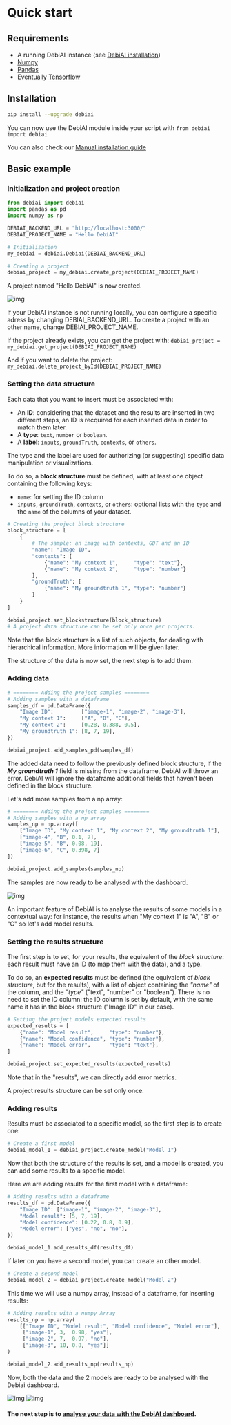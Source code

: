 # Quick start

## Requirements
* A running DebiAI instance (see [DebiAI installation](../../debiai/gettingStarted/installation/README.md))
* [Numpy](https://www.numpy.org/install)
* [Pandas](https://pandas.pydata.org/pandas-docs/stable/install.html)
* Eventually [Tensorflow](https://www.tensorflow.org/install)

## Installation

```bash
pip install --upgrade debiai
```
You can now use the DebiAI module inside your script with `from debiai import debiai`

You can also check our [Manual installation guide](./installation/manual.html)

## Basic example


### Initialization and project creation


```python
from debiai import debiai
import pandas as pd
import numpy as np

DEBIAI_BACKEND_URL = "http://localhost:3000/"
DEBIAI_PROJECT_NAME = "Hello DebiAI"

# Initialisation
my_debiai = debiai.Debiai(DEBIAI_BACKEND_URL)

# Creating a project
debiai_project = my_debiai.create_project(DEBIAI_PROJECT_NAME)
```

A project named "Hello DebiAI" is now created.

![img](./helloDebiai/HelloDebiAI_1.png)

If your DebiAI instance is not running locally, you can configure a specific adress by changing DEBIAI_BACKEND_URL. To create a project with an other name, change DEBIAI_PROJECT_NAME.

If the project already exists, you can get the project with: `debiai_project = my_debiai.get_project(DEBIAI_PROJECT_NAME)`

And if you want to delete the project: `my_debiai.delete_project_byId(DEBIAI_PROJECT_NAME)`


### Setting the data structure

Each data that you want to insert must be associated with:
- An **ID**: considering that the dataset and the results are inserted in two different steps, an ID is recquired for each inserted data in order to match them later.
- A **type**: `text`, `number` or `boolean`.
- A **label**: `inputs`, `groundTruth`, `contexts`, or `others`.

The type and the label are used for authorizing (or suggesting) specific data manipulation or visualizations.

To do so, a **block structure** must be defined, with at least one object containing the following keys:
- `name`: for setting the ID column
- `inputs`, `groundTruth`, `contexts`, or `others`: optional lists with the `type` and the `name` of the columns of your dataset.


```python
# Creating the project block structure
block_structure = [
    {
        # The sample: an image with contexts, GDT and an ID
        "name": "Image ID",
        "contexts": [
            {"name": "My context 1",     "type": "text"},
            {"name": "My context 2",     "type": "number"}
        ],
        "groundTruth": [
            {"name": "My groundtruth 1", "type": "number"}
        ]
    }
]

debiai_project.set_blockstructure(block_structure)
# A project data structure can be set only once per projects.
```

Note that the block structure is a list of such objects, for dealing with hierarchical information. More information will be given later.

The structure of the data is now set, the next step is to add them.

### Adding data

```python
# ======== Adding the project samples ========
# Adding samples with a dataframe
samples_df = pd.DataFrame({
    "Image ID":         ["image-1", "image-2", "image-3"],
    "My context 1":     ["A", "B", "C"],
    "My context 2":     [0.28, 0.388, 0.5],
    "My groundtruth 1": [8, 7, 19],
})

debiai_project.add_samples_pd(samples_df)
```

The added data need to follow the previously defined block structure, if the __*My groundtruth 1*__ field is missing from the dataframe, DebiAI will throw an error. DebiAI will ignore the dataframe additional fields that haven't been defined in the block structure.

Let's add more samples from a np array:

```python
# ======== Adding the project samples ========
# Adding samples with a np array
samples_np = np.array([
    ["Image ID", "My context 1", "My context 2", "My groundtruth 1"],
    ["image-4", "B", 0.1, 7],
    ["image-5", "B", 0.08, 19],
    ["image-6", "C", 0.398, 7]
])

debiai_project.add_samples(samples_np)
```
The samples are now ready to be analysed with the dashboard.

![img](./helloDebiai/HelloDebiAI_2.png)

An important feature of DebiAI is to analyse the results of some models in a contextual way: for instance, the results when "My context 1" is "A", "B" or "C" so let's add model results.


### Setting the results structure

The first step is to set, for your results, the equivalent of the *block structure*: each result must have an ID (to map them with the data), and a type.

To do so, an **expected results** must be defined (the equivalent of *block structure*, but for the results), with a list of object containing the *"name"* of the column, and the *"type"* ("text", "number" or "boolean"). There is no need to set the ID column: the ID column is set by default, with the same name it has in the block structure ("Image ID" in our case).


```python
# Setting the project models expected results
expected_results = [
    {"name": "Model result",     "type": "number"},
    {"name": "Model confidence", "type": "number"},
    {"name": "Model error",      "type": "text"},
]

debiai_project.set_expected_results(expected_results)
```

Note that in the "results", we can directly add error metrics.

A project results structure can be set only once.

### Adding results

Results must be associated to a specific model, so the first step is to create one:

```python
# Create a first model
debiai_model_1 = debiai_project.create_model("Model 1")
```

Now that both the structure of the results is set, and a model is created, you can add some results to a specific model.

Here we are adding results for the first model with a dataframe:

```python
# Adding results with a dataframe
results_df = pd.DataFrame({
    "Image ID": ["image-1", "image-2", "image-3"],
    "Model result": [5, 7, 19],
    "Model confidence": [0.22, 0.8, 0.9],
    "Model error": ["yes", "no", "no"],
})

debiai_model_1.add_results_df(results_df)
```

If later on you have a second model, you can create an other model.

```python
# Create a second model
debiai_model_2 = debiai_project.create_model("Model 2")
```

This time we will use a numpy array, instead of a dataframe, for inserting results:

```python
# Adding results with a numpy Array
results_np = np.array(
    [["Image ID", "Model result", "Model confidence", "Model error"],
     ["image-1", 3,  0.98, "yes"],
     ["image-2", 7,  0.97, "no"],
     ["image-3", 10, 0.8, "yes"]]
)

debiai_model_2.add_results_np(results_np)
```

Now, both the data and the 2 models are ready to be analysed with the Debiai dashboard.

![img](./helloDebiai/HelloDebiAI_3.png)
![img](./helloDebiai/HelloDebiAI_4.png)

#### The next step is to [analyse your data with the DebiAI dashboard](../../dashboard/README.md).
